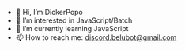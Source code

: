 - 👋 Hi, I’m DickerPopo
- 👀 I’m interested in JavaScript/Batch
- 🌱 I’m currently learning JavaScript
- 📫 How to reach me:
     discord.belubot@gmail.com
